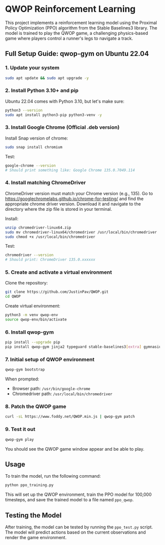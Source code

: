 # QWOP Reinforcement Learning

This project implements a reinforcement learning model using the Proximal Policy Optimization (PPO) algorithm from the Stable Baselines3 library. The model is trained to play the QWOP game, a challenging physics-based game where players control a runner's legs to navigate a track.

## Full Setup Guide: qwop-gym on Ubuntu 22.04

### 1. Update your system
```bash
sudo apt update && sudo apt upgrade -y
```

### 2. Install Python 3.10+ and pip
Ubuntu 22.04 comes with Python 3.10, but let's make sure:
```bash
python3 --version
sudo apt install python3-pip python3-venv -y
```

### 3. Install Google Chrome (Official .deb version)
Install Snap version of chrome:
```bash
sudo snap install chromium
```

Test:
```bash
google-chrome --version
# Should print something like: Google Chrome 135.0.7049.114
```

### 4. Install matching ChromeDriver
ChromeDriver version must match your Chrome version (e.g., 135).
Go to https://googlechromelabs.github.io/chrome-for-testing/ and find the appropriate chrome driver version. Download it and navigate to the directory where the zip file is stored in your terminal.

Install:
```bash
unzip chromedriver-linux64.zip
sudo mv chromedriver-linux64/chromedriver /usr/local/bin/chromedriver
sudo chmod +x /usr/local/bin/chromedriver
```
Test:
```bash
chromedriver --version
# Should print: ChromeDriver 135.0.xxxxxx
```

### 5. Create and activate a virtual environment


Clone the repository:
```bash
git clone https://github.com/JustinPav/QWOP.git
cd QWOP
```

Create virtual environment:
```bash
python3 -m venv qwop-env
source qwop-env/bin/activate
```

### 6. Install qwop-gym
```bash
pip install --upgrade pip
pip install qwop-gym jinja2 typeguard stable-baselines3[extra] gymnasium tensorboard
```

### 7. Initial setup of QWOP environment
```bash
qwop-gym bootstrap
```
When prompted:
- Browser path: `/usr/bin/google-chrome`
- Chromedriver path: `/usr/local/bin/chromedriver`

### 8. Patch the QWOP game
```bash
curl -sL https://www.foddy.net/QWOP.min.js | qwop-gym patch
```

### 9. Test it out
```bash
qwop-gym play
```
You should see the QWOP game window appear and be able to play.

## Usage

To train the model, run the following command:
```bash
python ppo_training.py
```

This will set up the QWOP environment, train the PPO model for 100,000 timesteps, and save the trained model to a file named `ppo_qwop`.

## Testing the Model

After training, the model can be tested by running the `ppo_test.py` script. The model will predict actions based on the current observations and render the game environment.
